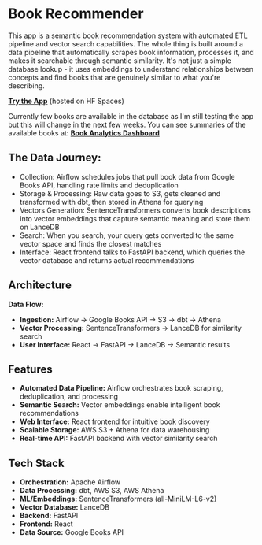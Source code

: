 # Book Recommender 

This app is a semantic book recommendation system with automated ETL pipeline and vector search capabilities.
The whole thing is built around a data pipeline that automatically scrapes book information, processes it, and makes it searchable through semantic similarity. It's not just a simple database lookup - it uses embeddings to understand relationships between concepts and find books that are genuinely similar to what you're describing.


**[Try the App](https://huggingface.co/spaces/davidepanza/Book_Recommender_App)** (hosted on HF Spaces)

Currently few books are available in the database as I'm still testing the app but this will change in the next few weeks.
You can see summaries of the available books at:
**[Book Analytics Dashboard](https://book-recommendation-dashboard.onrender.com)**

## The Data Journey:

- Collection: Airflow schedules jobs that pull book data from Google Books API, handling rate limits and deduplication
- Storage & Processing: Raw data goes to S3, gets cleaned and transformed with dbt, then stored in Athena for querying
- Vectors Generation: SentenceTransformers converts book descriptions into vector embeddings that capture semantic meaning and store them on LanceDB
- Search: When you search, your query gets converted to the same vector space and finds the closest matches
- Interface: React frontend talks to FastAPI backend, which queries the vector database and returns actual recommendations

## Architecture

**Data Flow:**
- **Ingestion:** Airflow → Google Books API → S3 → dbt → Athena
- **Vector Processing:** SentenceTransformers → LanceDB for similarity search  
- **User Interface:** React → FastAPI → LanceDB → Semantic results

## Features

- **Automated Data Pipeline:** Airflow orchestrates book scraping, deduplication, and processing
- **Semantic Search:** Vector embeddings enable intelligent book recommendations
- **Web Interface:** React frontend for intuitive book discovery
- **Scalable Storage:** AWS S3 + Athena for data warehousing
- **Real-time API:** FastAPI backend with vector similarity search

## Tech Stack

- **Orchestration:** Apache Airflow
- **Data Processing:** dbt, AWS S3, AWS Athena
- **ML/Embeddings:** SentenceTransformers (all-MiniLM-L6-v2)
- **Vector Database:** LanceDB
- **Backend:** FastAPI
- **Frontend:** React
- **Data Source:** Google Books API